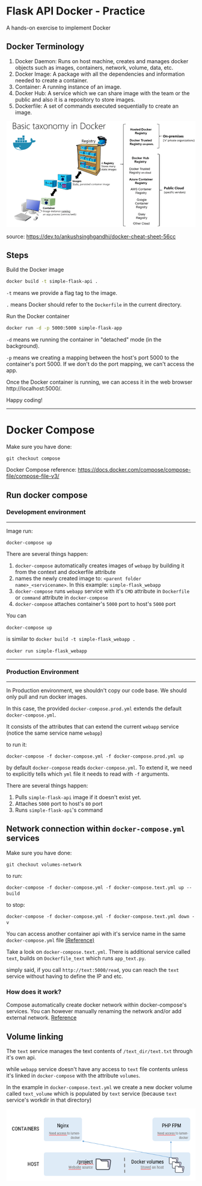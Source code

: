 # Flask API Docker - Practice

A hands-on exercise to implement Docker


## Docker Terminology
1. Docker Daemon: Runs on host machine, creates and manages docker objects such as images, containers, network, volume, data, etc.
2. Docker Image: A package with all the dependencies and information needed to create a container.
3. Container: A running instance of an image.
4. Docker Hub: A service which we can share image with the team or the public and also it is a repository to store images.
5. Dockerfile: A set of commands executed sequentially to create an image.

![](image/docker-terminology.png)

source: https://dev.to/ankushsinghgandhi/docker-cheat-sheet-56cc


## Steps
Build the Docker image
```bash
docker build -t simple-flask-api .
```

`-t` means we provide a flag tag to the image.

`.` means Docker should refer to the `Dockerfile` in the current directory.


Run the Docker container
```bash
docker run -d -p 5000:5000 simple-flask-app
```

`-d` means we running the container in "detached" mode (in the background).

`-p` means we creating a mapping between the host's port 5000 to the container's port 5000.
If we don't do the port mapping, we can't access the app.

Once the Docker container is running, we can access it in the web browser http://localhost:5000/.



Happy coding!

_________________________________________________
# Docker Compose

Make sure you have done:
```
git checkout compose
```

Docker Compose reference:
https://docs.docker.com/compose/compose-file/compose-file-v3/

## Run docker compose
### Development environment
----

Image run:
```
docker-compose up
```
There are several things happen:

1. `docker-compose` automatically creates images of `webapp` by building it from the context and dockerfile attribute
2. names the newly created image to: `<parent folder name>_<servicename>`. In this example: `simple-flask_webapp`
3. `docker-compose` runs `webapp` service with it's `CMD` attribute in `Dockerfile` or `command` attribute in `docker-compose`
4. `docker-compose` attaches container's `5000` port to host's `5000` port

You can

`docker-compose up`

is similar to 
`docker build -t simple-flask_webapp .`

`docker run simple-flask_webapp`

----
### Production Environment
----
In Production environment, we shouldn't copy our code base. We should only pull and run docker images.

In this case, the provided `docker-compose.prod.yml` extends the default `docker-compose.yml`. 

It consists of the attributes that can extend the current `webapp` service (notice the same service name `webapp`)

to run it:
```
docker-compose -f docker-compose.yml -f docker-compose.prod.yml up
```

by default `docker-compose` reads `docker-compose.yml`. To extend it, we need to explicitly tells which `yml` file it needs to read with `-f` arguments. 

There are several things happen:
1. Pulls `simple-flask-api` image if it doesn't exist yet.
2. Attaches `5000` port to host's `80` port
3. Runs `simple-flask-api`'s command
 
## Network connection within `docker-compose.yml` services

Make sure you have done:
```
git checkout volumes-network
```

to run:
```
docker-compose -f docker-compose.yml -f docker-compose.text.yml up --build
```

to stop:
```
docker-compose -f docker-compose.yml -f docker-compose.text.yml down -v   
```


 You can access another container api with it's service name in the same `docker-compose.yml` file [(Reference)](https://docs.docker.com/compose/networking/)

Take a look on `docker-compose.text.yml`. There is additional service called `text`, builds on `Dockerfile_text` which runs `app_text.py`. 

simply said, if you call `http://text:5000/read`, you can reach the `text` service without having to define the IP and etc.

### How does it work?
Compose automatically create docker network within docker-compose's services.
You can however manually renaming the network and/or add external network. [Reference](https://docs.docker.com/compose/networking/#)

## Volume linking

The `text` service manages the text contents of `/text_dir/text.txt` through it's own api.

while `webapp` service doesn't have any access to `text` file contents unless it's linked in `docker-compose` with the attribute `volumes`.

In the example in `docker-compose.text.yml` we create a new docker volume called `text_volume` which is populated by `text` service (because `text` service's workdir in that directory) 

![](image/docker-volume.png)

